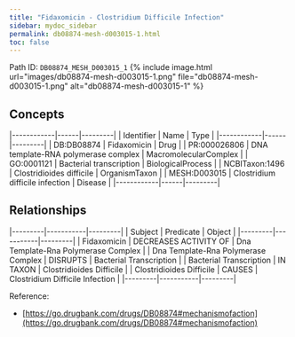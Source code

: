 ```yaml
---
title: "Fidaxomicin - Clostridium Difficile Infection"
sidebar: mydoc_sidebar
permalink: db08874-mesh-d003015-1.html
toc: false 
---
```



Path ID: `DB08874_MESH_D003015_1`
{% include image.html url="images/db08874-mesh-d003015-1.png" file="db08874-mesh-d003015-1.png" alt="db08874-mesh-d003015-1" %}

## Concepts

|------------|------|---------|
| Identifier | Name | Type    |
|------------|------|---------|
| DB:DB08874 | Fidaxomicin | Drug |
| PR:000026806 | DNA template-RNA polymerase complex | MacromolecularComplex |
| GO:0001121 | Bacterial transcription | BiologicalProcess |
| NCBITaxon:1496 | Clostridioides difficile | OrganismTaxon |
| MESH:D003015 | Clostridium difficile infection | Disease |
|------------|------|---------|

## Relationships

|---------|-----------|---------|
| Subject | Predicate | Object  |
|---------|-----------|---------|
| Fidaxomicin | DECREASES ACTIVITY OF | Dna Template-Rna Polymerase Complex |
| Dna Template-Rna Polymerase Complex | DISRUPTS | Bacterial Transcription |
| Bacterial Transcription | IN TAXON | Clostridioides Difficile |
| Clostridioides Difficile | CAUSES | Clostridium Difficile Infection |
|---------|-----------|---------|

Reference: 
  - [https://go.drugbank.com/drugs/DB08874#mechanismofaction](https://go.drugbank.com/drugs/DB08874#mechanismofaction)
